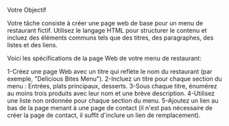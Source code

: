Votre Objectif

 

Votre tâche consiste à créer une page web de base pour un menu de restaurant fictif. Utilisez le langage HTML pour structurer le contenu et incluez des éléments communs tels que des titres, des paragraphes, des listes et des liens.

Voici les spécifications de la page Web de votre menu de restaurant:

1-Créez une page Web avec un titre qui reflète le nom du restaurant (par exemple, "Delicious Bites Menu").
2-Incluez un titre pour chaque section du menu : Entrées, plats principaux, desserts.
3-Sous chaque titre, énumérez au moins trois produits avec leur nom et une brève description.
4-Utilisez une liste non ordonnée pour chaque section du menu.
5-Ajoutez un lien au bas de la page menant à une page de contact (il n'est pas nécessaire de créer la page de contact, il suffit d'inclure un lien de remplacement).
